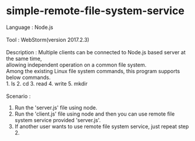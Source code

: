 # simple-remote-file-system-service

Language    : Node.js<br><br>
Tool        : WebStorm(version 2017.2.3)<br><br>
Description : Multiple clients can be connected to Node.js based server at the same time, <br>
              allowing independent operation on a common file system.<br>
              Among the existing Linux file system commands, this program supports below commands.<br>
              1. ls
              2. cd
              3. read
              4. write
              5. mkdir<br><br>
Scenario    :
1. Run the 'server.js' file using node.
2. Run the 'client.js' file using node and then you can use remote file system service provided 'server.js'.
3. If another user wants to use remote file system service, just repeat step 2.
